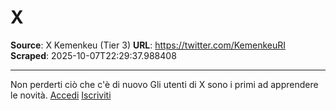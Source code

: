# X

**Source**: X Kemenkeu (Tier 3)
**URL**: https://twitter.com/KemenkeuRI
**Scraped**: 2025-10-07T22:29:37.988408

---

Non perderti ciò che c'è di nuovo
Gli utenti di X sono i primi ad apprendere le novità.
[Accedi](https://x.com/login)
[Iscriviti](https://x.com/i/flow/signup)
# [](https://x.com/)
